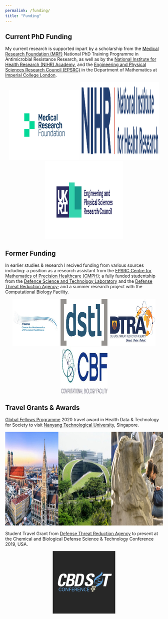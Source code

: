 ```yaml
---
permalink: /funding/
title: "Funding"
---
```


## Current PhD Funding

My current research is supported inpart by a scholarship from the [Medical Research Foundation (MRF)](https://www.medicalresearchfoundation.org.uk/) National PhD Training Programme in Antimicrobial Resistance Research, as well as by the [National Institute for Health Research (NIHR) Academy](https://www.nihr.ac.uk/), and the [Engineering and Physical Sciences Research Council (EPSRC)](https://epsrc.ukri.org/) in the Department of Mathematics at [Imperial College London](https://www.imperial.ac.uk/).

<p align="center">
  <img src="/images/funding/mrf.jpg" height="225px" width="225px" />
  <img src="/images/funding/nihr-logo.png" height="250px" width="250px" />
  <img src="/images/funding/epsrc.jpeg" height="250px" width="250px" />
</p>

## Former Funding

In earlier studies & research I recived funding from various sources including: a position as a research assistant from the [EPSRC Centre for Mathematics of Precision Healthcare (CMPH)](https://www.imperial.ac.uk/mathematics-precision-healthcare); a fully funded studentship from the [Defence Science and Technology Laboratory](https://www.gov.uk/government/organisations/defence-science-and-technology-laboratory) and the [Defense Threat Reduction Agency](https://www.dtra.mil/); and a summer research project with the [Computational Biology Facility](https://www.liverpool.ac.uk/computational-biology-facility/).

<p align="center">
  <img src="/images/funding/cmph.jpg" height="150px" width="150px" />
  <img src="/images/funding/dstl.png" height="150px" width="150px" />
  <img src="/images/funding/dtra.jpg" height="150px" width="150px" />
  <img src="/images/funding/cbf.jpeg" height="150px" width="150px" />
</p>


## Travel Grants & Awards

[Global Fellows Programme](https://www.imperial.ac.uk/study/pg/graduate-school/global-fellows-programme/) 2020 travel award in Health Data & Technology for Society to visit [Nanyang Technological University](https://www.ntu.edu.sg/Pages/home.aspx), Singapore.

<p align="center">
  <img src="/images/funding/global_fellows.jpg" height="300px" width="600px" />
</p>

Student Travel Grant from [Defense Threat Reduction Agency](https://www.dtra.mil/) to present at the Chemical and Biological Defense Science & Technology Conference 2019, USA. 

<p align="center">
  <img src="/images/funding/cbdst.png" height="200px" width="200px" />
</p>